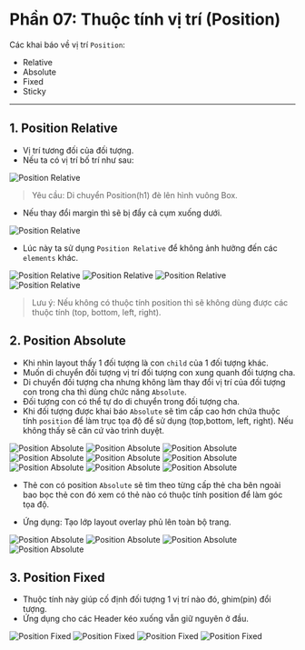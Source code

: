 # Phần 07: Thuộc tính vị trí (Position)

Các khai báo về vị trí `Position`:

- Relative
- Absolute
- Fixed
- Sticky

---

## 1. Position Relative

- Vị trí tương đối của đối tượng.
- Nếu ta có vị trí bố trí như sau:

<!-- ![Position Relative](./images/05-000.png "Position Relative 000") -->

![Position Relative](./images/05-001.png "Position Relative 001")

> Yêu cầu: Di chuyển Position(h1) đè lên hình vuông Box.

- Nếu thay đổi margin thì sẽ bị đẩy cả cụm xuống dưới.

![Position Relative](./images/05-002.png "Position Relative")

- Lúc này ta sử dụng `Position Relative` để không ảnh hưởng đến các `elements` khác.

![Position Relative](./images/05-003.png "Position Relative 003")
![Position Relative](./images/05-004.png "Position Relative 004")
![Position Relative](./images/05-005.png "Position Relative 005")
![Position Relative](./images/05-006.png "Position Relative 006")

<!-- ![Position Relative](./images/05-007.png "Position Relative 007") -->

> Lưu ý: Nếu không có thuộc tính position thì sẽ không dùng được các thuộc tính (top, bottom, left, right).

## 2. Position Absolute

- Khi nhìn layout thấy 1 đối tượng là con `child` của 1 đối tượng khác.
- Muốn di chuyển đối tượng vị trí đối tượng con xung quanh đối tượng cha.
- Di chuyển đối tượng cha nhưng không làm thay đổi vị trí của đối tượng con trong cha thì dùng chức năng `Absolute`.
- Đối tượng con có thể tự do di chuyển trong đối tượng cha.
- Khi đối tượng được khai báo `Absolute` sẽ tìm cấp cao hơn chứa thuộc tính `position` để làm trục tọa độ để sử dụng (top,bottom, left, right). Nếu không thấy sẽ căn cứ vào trình duyệt.

![Position Absolute](./images/06-001.png "Absolute Absolute 001")
![Position Absolute](./images/06-002.png "Absolute Absolute 002")
![Position Absolute](./images/06-003.png "Absolute Absolute 003")
![Position Absolute](./images/06-004.png "Absolute Absolute 004")
![Position Absolute](./images/06-005.png "Absolute Absolute 005")
![Position Absolute](./images/06-006.png "Absolute Absolute 006")
![Position Absolute](./images/06-007.png "Absolute Absolute 007")
![Position Absolute](./images/06-008.png "Absolute Absolute 008")
![Position Absolute](./images/06-009.png "Absolute Absolute 009")

- Thẻ con có position `Absolute` sẽ tìm theo từng cấp thẻ cha bên ngoài bao bọc thẻ con đó xem có thẻ nào có thuộc tính position để làm góc tọa độ.

- Ứng dụng: Tạo lớp layout overlay phủ lên toàn bộ trang.

![Position Absolute](./images/06-010.png "Absolute Absolute 010")
![Position Absolute](./images/06-011.png "Absolute Absolute 011")
![Position Absolute](./images/06-012.png "Absolute Absolute 012")
![Position Absolute](./images/06-013.png "Absolute Absolute 013")

## 3. Position Fixed

- Thuộc tính này giúp cố định đối tượng 1 vị trí nào đó, ghim(pin) đổi tượng.
- Ứng dụng cho các Header kéo xuống vẫn giữ nguyên ở đầu.

![Position Fixed](./images/07-001.png "Absolute Fixed 001")
![Position Fixed](./images/07-002.png "Absolute Fixed 002")
![Position Fixed](./images/07-003.png "Absolute Fixed 003")
![Position Fixed](./images/07-004.png "Absolute Fixed 004")
